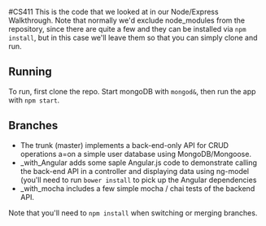 #CS411
This is the code that we looked at in our Node/Express Walkthrough. Note that normally we'd exclude node_modules from 
the repository, since there are quite a few and they can be installed via `npm install`, but in this case we'll leave them
so that you can simply clone and run.
## Running
To run, first clone the repo. Start mongoDB with `mongod&`, then run the app with `npm start`.
## Branches
 - The trunk (master) implements a back-end-only API for CRUD operations a=on a simple user database using MongoDB/Mongoose.
 - _with_Angular adds some saple Angular.js code to demonstrate calling the back-end API in a controller and displaying data using ng-model (you'll need to run `bower install` to pick up the Angular dependencies 
 - _with_mocha includes a few simple mocha / chai tests of the backend API.
 
Note that you'll need to `npm install` when switching or merging branches.
